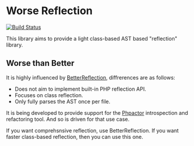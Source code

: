 Worse Reflection
==================

[![Build Status](https://travis-ci.org/dantleech/worse-reflection.svg?branch=master)](https://travis-ci.org/dantleech/worse-reflection)

This library aims to provide a light class-based AST based "reflection" library.

## Worse than Better

It is highly influenced by [BetterReflection](https://github.com/Roave/BetterReflection), diffrerences are as follows:

- Does not aim to implement built-in PHP reflection API.
- Focuses on class reflection.
- Only fully parses the AST once per file.

It is being developed to provide support for the
[Phpactor](https://github.com/dantleech/phpactor) introspection and
refactoring tool. And so is driven for that use case.

If you want comprehsnsive reflection, use BetterReflection. If you want faster
class-based reflection, then you can use this one.

